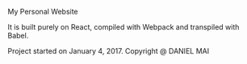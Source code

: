 My Personal Website

It is built purely on React, compiled with Webpack and transpiled with Babel.

Project started on January 4, 2017.
Copyright @ DANIEL MAI
